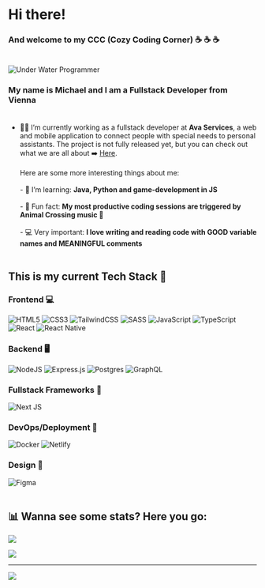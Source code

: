 
<!-- ![Component 1programmer-pic(1)](https://user-images.githubusercontent.com/96014669/220648605-a5118b42-2a9a-4b31-8808-748ea8876855.png) -->
<!-- ![ezgif com-optimize (1)](https://user-images.githubusercontent.com/96014669/220706172-144d9a2e-196a-4961-b74e-690561db0586.gif) -->

# Hi there! 
### And welcome to my CCC (Cozy Coding Corner) ☕ ☕ ☕ <br/><br/>

![Under Water Programmer](https://github.com/mischulz14/mischulz14/assets/96014669/27416e53-2d6c-4801-a0e6-f08d1edaee68)



### My name is Michael and I am a Fullstack Developer from Vienna <br/><br/>
- 👷‍♂️ I’m currently working as a fullstack developer at **Ava Services**, a web and mobile application to connect people with special needs to personal assistants. The project is not fully released yet, but you can check out what we are all about ➡️ [Here](https://ava.services/). <br><br> Here are some more interesting things about me: <br><br>- 📖 I’m learning: **Java, Python and game-development in JS** <br><br> - 🤡 Fun fact: **My most productive coding sessions are triggered by Animal Crossing music :dog:**<br><br>- 💻 Very important:  **I love writing and reading code with GOOD variable names and MEANINGFUL comments** 
<br><br>
## This is my current Tech Stack 🔽

### Frontend 💻
![HTML5](https://img.shields.io/badge/html5-%23E34F26.svg?style=for-the-badge&logo=html5&logoColor=white) ![CSS3](https://img.shields.io/badge/css3-%231572B6.svg?style=for-the-badge&logo=css3&logoColor=white) ![TailwindCSS](https://img.shields.io/badge/tailwindcss-%2338B2AC.svg?style=for-the-badge&logo=tailwind-css&logoColor=white) ![SASS](https://img.shields.io/badge/SASS-hotpink.svg?style=for-the-badge&logo=SASS&logoColor=white) ![JavaScript](https://img.shields.io/badge/javascript-%23323330.svg?style=for-the-badge&logo=javascript&logoColor=%23F7DF1E)  ![TypeScript](https://img.shields.io/badge/typescript-%23007ACC.svg?style=for-the-badge&logo=typescript&logoColor=white) ![React](https://img.shields.io/badge/react-%2320232a.svg?style=for-the-badge&logo=react&logoColor=%2361DAFB) ![React Native](https://img.shields.io/badge/react_native-%2320232a.svg?style=for-the-badge&logo=react&logoColor=%2361DAFB) 
### Backend 🖥️ 
![NodeJS](https://img.shields.io/badge/node.js-6DA55F?style=for-the-badge&logo=node.js&logoColor=white)  ![Express.js](https://img.shields.io/badge/express.js-%23404d59.svg?style=for-the-badge&logo=express&logoColor=%2361DAFB) ![Postgres](https://img.shields.io/badge/postgres-%23316192.svg?style=for-the-badge&logo=postgresql&logoColor=white) ![GraphQL](https://img.shields.io/badge/-GraphQL-E10098?style=for-the-badge&logo=graphql&logoColor=white)
### Fullstack Frameworks 🏡
![Next JS](https://img.shields.io/badge/Next-black?style=for-the-badge&logo=next.js&logoColor=white)
### DevOps/Deployment 🐳
![Docker](https://img.shields.io/badge/docker-%230db7ed.svg?style=for-the-badge&logo=docker&logoColor=white) ![Netlify](https://img.shields.io/badge/netlify-%23000000.svg?style=for-the-badge&logo=netlify&logoColor=#00C7B7)
### Design 🌻
![Figma](https://img.shields.io/badge/figma-%23F24E1E.svg?style=for-the-badge&logo=figma&logoColor=white)
<br><br>
## 📊 Wanna see some stats? Here you go:
![](https://readme-stats.clckblog.space/api?username=mischulz14&theme=radical&hide_border=false&include_all_commits=false&count_private=false)<br/>
<!-- ![](https://github-readme-streak-stats.herokuapp.com/?user=mischulz14&theme=radical&hide_border=false)<br/>  -->
![](https://readme-stats.clckblog.space/api/top-langs/?username=mischulz14&theme=radical&hide_border=false&include_all_commits=false&count_private=false&layout=compact)

---
[![](https://visitcount.itsvg.in/api?id=mischulz14&icon=0&color=0)](https://visitcount.itsvg.in)

<!-- Proudly created with GPRM ( https://gprm.itsvg.in ) -->
